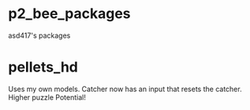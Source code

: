 # p2_bee_packages
asd417's packages

# pellets_hd
Uses my own models.
Catcher now has an input that resets the catcher. Higher puzzle Potential!
